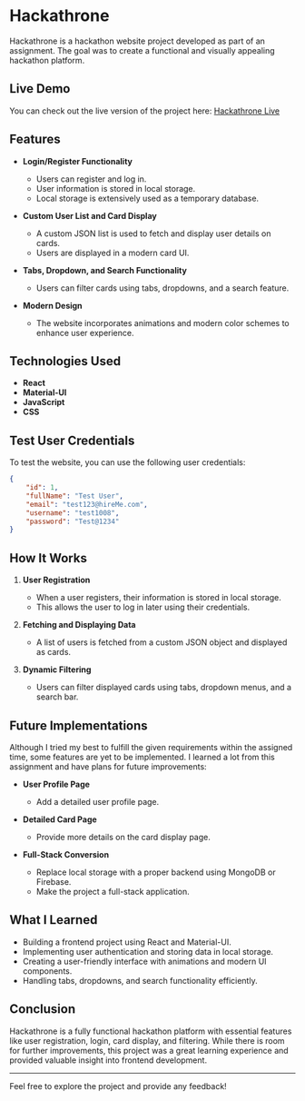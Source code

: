 # Hackathrone

Hackathrone is a hackathon website project developed as part of an assignment. The goal was to create a functional and visually appealing hackathon platform.

## Live Demo
You can check out the live version of the project here: [Hackathrone Live](https://hackathrone-yn.vercel.app/)

## Features
- **Login/Register Functionality**
  - Users can register and log in.
  - User information is stored in local storage.
  - Local storage is extensively used as a temporary database.

- **Custom User List and Card Display**
  - A custom JSON list is used to fetch and display user details on cards.
  - Users are displayed in a modern card UI.

- **Tabs, Dropdown, and Search Functionality**
  - Users can filter cards using tabs, dropdowns, and a search feature.

- **Modern Design**
  - The website incorporates animations and modern color schemes to enhance user experience.

## Technologies Used
- **React**
- **Material-UI**
- **JavaScript**
- **CSS**

## Test User Credentials
To test the website, you can use the following user credentials:
```json
{
    "id": 1,
    "fullName": "Test User",
    "email": "test123@hireMe.com",
    "username": "test1008",
    "password": "Test@1234"
}
```

## How It Works
1. **User Registration**
   - When a user registers, their information is stored in local storage.
   - This allows the user to log in later using their credentials.

2. **Fetching and Displaying Data**
   - A list of users is fetched from a custom JSON object and displayed as cards.

3. **Dynamic Filtering**
   - Users can filter displayed cards using tabs, dropdown menus, and a search bar.

## Future Implementations
Although I tried my best to fulfill the given requirements within the assigned time, some features are yet to be implemented. I learned a lot from this assignment and have plans for future improvements:

- **User Profile Page**
  - Add a detailed user profile page.

- **Detailed Card Page**
  - Provide more details on the card display page.

- **Full-Stack Conversion**
  - Replace local storage with a proper backend using MongoDB or Firebase.
  - Make the project a full-stack application.

## What I Learned
- Building a frontend project using React and Material-UI.
- Implementing user authentication and storing data in local storage.
- Creating a user-friendly interface with animations and modern UI components.
- Handling tabs, dropdowns, and search functionality efficiently.

## Conclusion
Hackathrone is a fully functional hackathon platform with essential features like user registration, login, card display, and filtering. While there is room for further improvements, this project was a great learning experience and provided valuable insight into frontend development.

---

Feel free to explore the project and provide any feedback!

